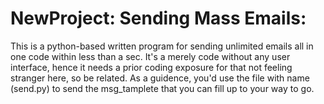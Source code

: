 # NewProject: Sending Mass Emails:
This is a python-based written program for sending unlimited emails all in one code within less than a sec.
It's a merely code without any user interface, hence it needs a prior coding exposure for that not feeling stranger here, so be related. 
As a guidence, you'd use the file with name (send.py) to send the msg_tamplete that you can fill up to your way to go.
